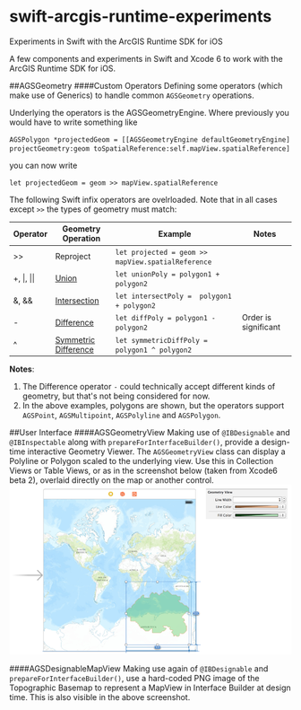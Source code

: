 swift-arcgis-runtime-experiments
================================

Experiments in Swift with the ArcGIS Runtime SDK for iOS

A few components and experiments in Swift and Xcode 6 to work with the ArcGIS Runtime SDK for iOS.

##AGSGeometry
####Custom Operators
Defining some operators (which make use of Generics) to handle common `AGSGeometry` operations.

Underlying the operators is the AGSGeometryEngine. Where previously you would have to write something like

```
AGSPolygon *projectedGeom = [[AGSGeometryEngine defaultGeometryEngine] projectGeometry:geom toSpatialReference:self.mapView.spatialReference]
```

you can now write

```
let projectedGeom = geom >> mapView.spatialReference
```

The following Swift infix operators are ovelrloaded. Note that in all cases except `>>` the types of geometry must match:

| Operator | Geometry Operation | Example | Notes |
| -------- | ------------------ | ------- | ----- |
| >>       | Reproject | `let projected = geom >> mapView.spatialReference` | |
| +, &#124;, &#124;&#124; | [Union](http://resources.esri.com/help/9.3/arcgisengine/arcobjects/esriGeometry/ITopologicalOperator_Union.htm) | `let unionPoly = polygon1 + polygon2` | |
| &, &&    | [Intersection](http://resources.esri.com/help/9.3/arcgisengine/arcobjects/esriGeometry/ITopologicalOperator_Intersect.htm) | `let intersectPoly =  polygon1 + polygon2` | |
| -        | [Difference](http://resources.esri.com/help/9.3/arcgisengine/arcobjects/esriGeometry/ITopologicalOperator_Difference.htm) | `let diffPoly = polygon1 - polygon2 ` | Order is significant|
| ^         | [Symmetric Difference](http://resources.esri.com/help/9.3/arcgisengine/arcobjects/esriGeometry/ITopologicalOperator_SymmetricDifference.htm) | `let symmetricDiffPoly = polygon1 ^ polygon2 ` | |

__Notes__:

 1. The Difference operator `-` could technically accept different kinds of geometry, but that's not being considered for now.
 2. In the above examples, polygons are shown, but the operators support `AGSPoint`, `AGSMultipoint`, `AGSPolyline` and `AGSPolygon`.

##User Interface
####AGSGeometryView
Making use of `@IBDesignable` and `@IBInspectable` along with `prepareForInterfaceBuilder()`, provide a design-time interactive Geometry Viewer. The `AGSGeometryView` class can display a Polyline or Polygon scaled to the underlying view. Use this in Collection Views or Table Views, or as in the screenshot below (taken from Xcode6 beta 2), overlaid directly on the map or another control.
![](readme-img-geometryview.png)

####AGSDesignableMapView
Making use again of `@IBDesignable` and `prepareForInterfaceBuilder()`, use a hard-coded PNG image of the Topographic Basemap to represent a MapView in Interface Builder at design time. This is also visible in the above screenshot.
